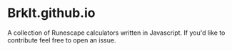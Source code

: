 # BrkIt.github.io

A collection of Runescape calculators written in Javascript. If you'd like to contribute feel free to open an issue.